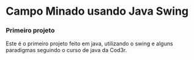 # Campo Minado usando Java Swing

### Primeiro projeto

Este é o  primeiro projeto feito em java, utilizando o swing e alguns paradigmas seguindo o curso de java da Cod3r.
